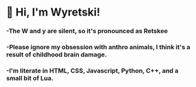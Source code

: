 # 🐾 Hi, I'm Wyretski!

### -The W and y are silent, so it's pronounced as Retskee
### -Please ignore my obsession with anthro animals, I think it's a result of childhood brain damage.
### -I'm literate in HTML, CSS, Javascript, Python, C++, and a small bit of Lua.

